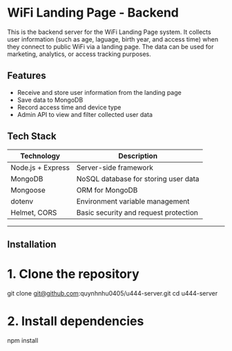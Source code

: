 # WiFi Landing Page - Backend

This is the backend server for the WiFi Landing Page system. It collects user information (such as age, laguage, birth year, and access time) when they connect to public WiFi via a landing page. The data can be used for marketing, analytics, or access tracking purposes.

## Features

- Receive and store user information from the landing page
- Save data to MongoDB
- Record access time and device type
- Admin API to view and filter collected user data

## Tech Stack

| Technology | Description |
|------------|-------------|
| Node.js + Express | Server-side framework |
| MongoDB | NoSQL database for storing user data |
| Mongoose | ORM for MongoDB |
| dotenv | Environment variable management |
| Helmet, CORS | Basic security and request protection |

---

## Installation

# 1. Clone the repository
git clone git@github.com:quynhnhu0405/u444-server.git
cd u444-server

# 2. Install dependencies
npm install
